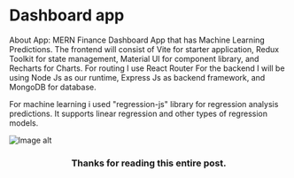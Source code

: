 # Dashboard app
About App:
MERN Finance Dashboard App that has Machine Learning Predictions. The frontend will consist of Vite for starter application, Redux Toolkit for state management, Material UI for component library, and Recharts for Charts. For routing I use React Router
For the backend I will be using Node Js as our runtime, Express Js as backend framework, and MongoDB for database. 

For machine learning i used "regression-js" library for regression analysis predictions. It supports linear regression and other types of regression models.

![Image alt](https://github.com/DmitriyAngve/Dashboard/raw/master/Desktop/Dashboard1-1.png)

<h3 align="center">Thanks for reading this entire post.</h3>
